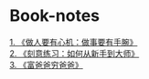 # Book-notes
[1. 《做人要有心机：做事要有手腕》](https://github.com/lSereino/Book-notes/blob/main/%E3%80%8A%E5%81%9A%E4%BA%BA%E8%A6%81%E6%9C%89%E5%BF%83%E6%9C%BA%EF%BC%9A%E5%81%9A%E4%BA%8B%E8%A6%81%E6%9C%89%E6%89%8B%E8%85%95%E3%80%8B)   
[2. 《刻意练习：如何从新手到大师》](https://github.com/lSereino/Book-notes/blob/main/%E3%80%8A%E5%88%BB%E6%84%8F%E7%BB%83%E4%B9%A0%EF%BC%9A%E5%A6%82%E4%BD%95%E4%BB%8E%E6%96%B0%E6%89%8B%E5%88%B0%E5%A4%A7%E5%B8%88%E3%80%8B)   
[3. 《富爸爸穷爸爸》](https://github.com/lSereino/Book-notes/blob/main/%E3%80%8A%E5%AF%8C%E7%88%B8%E7%88%B8%E7%A9%B7%E7%88%B8%E7%88%B8%E3%80%8B)   
